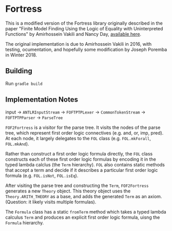 # Fortress

This is a modified version of the Fortress library originally described in the paper "Finite Model Finding Using the Logic of Equality with Uninterpreted Functions" by Amirhossein Vakili and Nancy Day, [available here](https://cs.uwaterloo.ca/~nday/pdf/refereed/2016-VaDa-fm.pdf).

The original implementation is due to Amirhossein Vakili in 2016, with testing,
ocumentation, and hopefully some modification by Joseph Poremba in Winter 2018.

## Building
Run `gradle build`

## Implementation Notes
input -> `ANTLRInputStream` -> `FOFTPTPLexer` -> `CommonTokenStream`
-> `FOFTPTPParser` -> `ParseTree`

`FOF2Fortress` is a visitor for the parse tree.
It visits the nodes of the parse tree, which represent first order logic connectives (e.g. and, or, imp, pred).
At each node, it largely delegates to the `FOL` class (e.g. `FOL.mkForall`, `FOL.mkAnd`).

Rather than construct a first order logic formula directly, the `FOL` class constructs
each of these first order logic formulas by encoding it in the typed lambda calclus (the `Term` hierarchy).
`FOL` also contains static methods that accept a term and decide if it describes a
particular first order logic formula (e.g. `FOL.isNot`, `FOL.isEq`).

After visiting the parse tree and constructing the `Term`, `FOF2Fortress`
generates a new `Theory` object. This theory object uses the `Theory.ARITH_THEORY`
as a base, and adds the generated `Term` as an axiom.
(Question: it likely visits multiple formulas).


The `Formula` class has a static `fromTerm` method which takes a typed lambda calculus `Term`
and produces an explicit first order logic formula, uisng the `Formula` hierarchy.


